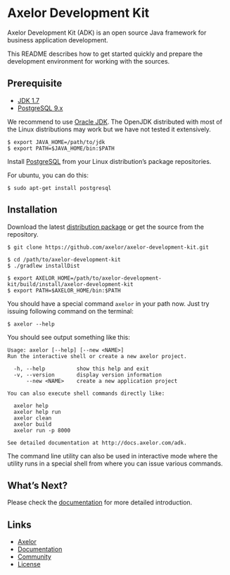 Axelor Development Kit
======================

Axelor Development Kit (ADK) is an open source Java framework for business
application development.

This README describes how to get started quickly and prepare the development
environment for working with the sources.

Prerequisite
------------

* [JDK 1.7][uri_jdk]
* [PostgreSQL 9.x][uri_postgresql]

We recommend to use [Oracle JDK][uri_jdk]. The OpenJDK distributed with most of
the Linux distributions may work but we have not tested it extensively.

	$ export JAVA_HOME=/path/to/jdk
	$ export PATH=$JAVA_HOME/bin:$PATH

Install [PostgreSQL][uri_postgresql] from your Linux distribution’s package repositories.

For ubuntu, you can do this:

	$ sudo apt-get install postgresql

Installation
------------

Download the latest [distribution package](../../releases) or get the source from the repository.

	$ git clone https://github.com/axelor/axelor-development-kit.git

	$ cd /path/to/axelor-development-kit
	$ ./gradlew installDist

	$ export AXELOR_HOME=/path/to/axelor-development-kit/build/install/axelor-development-kit
	$ export PATH=$AXELOR_HOME/bin:$PATH

You should have a special command `axelor` in your path now. Just try issuing
following command on the terminal:

	$ axelor --help

You should see output something like this:

	Usage: axelor [--help] [--new <NAME>]
	Run the interactive shell or create a new axelor project.
	
	  -h, --help          show this help and exit
	  -v, --version       display version information
	      --new <NAME>    create a new application project
	
	You can also execute shell commands directly like:
	
	  axelor help
	  axelor help run
	  axelor clean
	  axelor build
	  axelor run -p 8000
	
	See detailed documentation at http://docs.axelor.com/adk.

The command line utility can also be used in interactive mode where the utility
runs in a special shell from where you can issue various commands.

What’s Next?
------------

Please check the [documentation][uri_docs] for more detailed introduction.

Links
-----

* [Axelor][uri_axelor]
* [Documentation][uri_docs]
* [Community][uri_code]
* [License][uri_license]

[uri_axelor]: http://www.axelor.com
[uri_docs]: http://www.axelor.com/docs/adk
[uri_code]: http://www.axelor.com/en/communauty
[uri_license]: http://www.gnu.org/licenses/agpl.html
[uri_jdk]: http://www.oracle.com/technetwork/java/javase/downloads/jdk7-downloads-1880260.html
[uri_postgresql]: http://www.postgresql.org/download/
